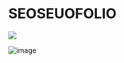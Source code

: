 # SEOSEUOFOLIO

 <a href="https://chivalrous-saffron-326.notion.site/SEOSEUOFOLIO-67fb1bc68d0145edacba6979ef0fcd18"><img src="https://img.shields.io/badge/READ ME-E6E6E6?style=for-the-badge&logo=notion&logoColor=black" /></a>
 
 ![image](https://user-images.githubusercontent.com/90320005/211271830-19b68c41-bab3-44e5-8e58-f868206f97c1.png)
